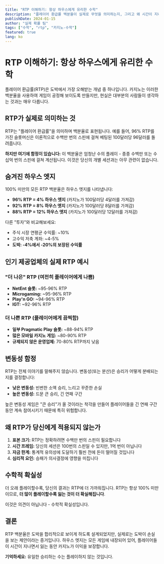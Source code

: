 ```yaml
---
title: "RTP 이해하기: 항상 하우스에게 유리한 수학"
description: "플레이어 환급률 백분율이 실제로 무엇을 의미하는지, 그리고 왜 시간이 지나면서 카지노가 승리하는 것을 보장하는지 알아보세요."
publishDate: 2024-01-15
author: "실제 확률 팀"
tags: ["수학", "rtp", "카지노-수학"]
featured: true
lang: ko
---
```


# RTP 이해하기: 항상 하우스에게 유리한 수학

플레이어 환급률(RTP)은 도박에서 가장 오해받는 개념 중 하나입니다. 카지노는 이러한 백분율을 사용하여 게임이 공정해 보이도록 만들지만, 현실은 대부분의 사람들이 생각하는 것과는 매우 다릅니다.

## RTP가 실제로 의미하는 것

RTP는 "플레이어 환급률"을 의미하며 백분율로 표현됩니다. 예를 들어, 96% RTP를 가진 슬롯머신은 이론적으로 수백만 번의 스핀에 걸쳐 베팅된 100달러당 96달러를 돌려줍니다.

**하지만 여기에 함정이 있습니다:** 이 백분율은 엄청난 수의 플레이 - 종종 수백만 또는 수십억 번의 스핀에 걸쳐 계산됩니다. 이것은 당신의 개별 세션과는 아무 관련이 없습니다.

## 숨겨진 하우스 엣지

100% 미만의 모든 RTP 백분율은 하우스 엣지를 나타냅니다:

- **96% RTP = 4% 하우스 엣지** (카지노가 100달러당 4달러를 가져감)
- **92% RTP = 8% 하우스 엣지** (카지노가 100달러당 8달러를 가져감)
- **88% RTP = 12% 하우스 엣지** (카지노가 100달러당 12달러를 가져감)

다른 "투자"와 비교해보세요:
- 주식 시장 연평균 수익률: ~10%
- 고수익 저축 계좌: ~4-5%
- **도박: -4%에서 -20%의 보장된 수익률**

## 인기 제공업체의 실제 RTP 예시

### "더 나은" RTP (여전히 플레이어에게 나쁨)
- **NetEnt 슬롯:** ~95-96% RTP
- **Microgaming:** ~95-96% RTP
- **Play'n GO:** ~94-96% RTP
- **IGT:** ~92-96% RTP

### 더 나쁜 RTP (플레이어에게 끔찍함)
- **일부 Pragmatic Play 슬롯:** ~88-94% RTP
- **많은 모바일 카지노 게임:** ~80-90% RTP
- **규제되지 않은 운영업체:** 70-80% RTP까지 낮음

## 변동성 함정

RTP는 전체 이야기를 말해주지 않습니다. 변동성(또는 분산)은 승리가 어떻게 분배되는지를 결정합니다:

- **낮은 변동성:** 빈번한 소액 승리, 느리고 꾸준한 손실
- **높은 변동성:** 드문 큰 승리, 긴 연패 구간

높은 변동성 게임은 "큰 승리"가 올 것이라는 착각을 만들어 플레이어들을 긴 연패 구간 동안 계속 참여시키기 때문에 특히 위험합니다.

## 왜 RTP가 당신에게 적용되지 않는가

1. **표본 크기:** RTP는 정확하려면 수백만 번의 스핀이 필요합니다
2. **시간 프레임:** 당신의 세션은 100번의 스핀일 수 있지만, 1억 번이 아닙니다
3. **자금 한계:** 통계적 유의성에 도달하기 훨씬 전에 돈이 떨어질 것입니다
4. **심리적 요인:** 승패가 의사결정에 영향을 미칩니다

## 수학적 확실성

더 오래 플레이할수록, 당신의 결과는 RTP에 더 가까워집니다. RTP는 항상 100% 미만이므로, **더 많이 플레이할수록 잃는 것이 더 확실해집니다**.

이것은 의견이 아닙니다 - 수학적 확실성입니다.

## 결론

RTP 백분율은 도박을 합리적으로 보이게 하도록 설계되었지만, 실제로는 도박이 손실을 보는 제안이라는 증거입니다. 하우스 엣지는 모든 게임에 내장되어 있어, 플레이어들이 시간이 지나면서 잃는 동안 카지노가 이익을 보장합니다.

**기억하세요:** 유일한 승리하는 수는 플레이하지 않는 것입니다.